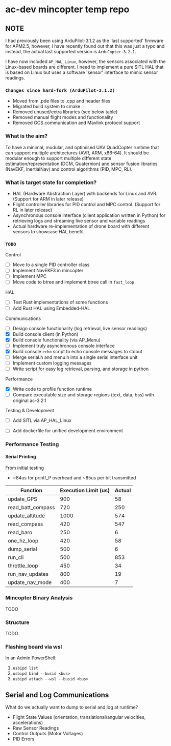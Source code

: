 # ac-dev mincopter temp repo

## NOTE
I had previously been using ArduPilot-3.1.2 as the 'last supported' firmware for APM2.5, however, I have recently found out that this was just a typo and instead, the actual last supported version is `ArduCopter-3.2.1`.

I have now included `AP_HAL_Linux`, however, the sensors associated with the Linux-based boards are different. I need to implement a pure SITL HAL that is based on Linux but uses a software 'sensor' interface to mimic sensor readings.

### `Changes since hard-fork (ArduPilot-3.1.2)`
- Moved from .pde files to .cpp and header files
- Migrated build system to cmake
- Removed unused/extra libraries (see below table)
- Removed manual flight modes and functionality
- Removed GCS communication and Mavlink protocol support

### What is the aim?
To have a minimal, modular, and optimised UAV QuadCopter runtime that can support multiple architectures (AVR, ARM, x86-64). It should be modular enough to support multiple different state estimation/representation (DCM, Quaternion) and sensor fusion libraries (NavEKF, InertialNav) and control algorithms (PID, MPC, RL).

### What is target state for completion?
- HAL (Hardware Abstraction Layer) with backends for Linux and AVR. (Support for ARM in later release)
- Flight controller libraries for PID control and MPC control. (Support for RL in later release)
- Asynchronous console interface (client application written in Python) for retrieving logs and streaming live sensor and variable readings
- Actual hardware re-implementation of drone board with different sensors to showcase HAL benefit

### `TODO`

Control
- [ ] Move to a single PID controller class
- [ ] Implement NavEKF3 in mincopter
- [ ] Implement MPC
- [ ] Move code to btree and implement btree call in `fast_loop`

HAL
- [ ] Test Rust implementations of some functions
- [ ] Add Rust HAL using Embedded-HAL

Communications
- [ ] Design console functionality (log retrieval, live sensor readings)
- [x] Build console client (in Python)
- [x] Build console functionality (via AP\_Menu)
- [ ] Implement truly asynchronous console interface
- [x] Build console `echo` script to echo console messages to stdout
- [ ] Merge serial.h and menu.h into a single serial interface unit
- [ ] Implement custom logging messages
- [ ] Write script for easy log retrieval, parsing, and storage in python

Performance
- [x] Write code to profile function runtime
- [ ] Compare executable size and storage regions (text, data, bss) with original ac-3.2.1

Testing & Development
- [ ] Add SITL via AP\_HAL\_Linux
- [ ] Add dockerfile for unified development environment


### Performance Testing

#### Serial Printing
From initial testing
- ~84us for printf\_P overhead and ~85us per bit transmitted

| Function | Execution Limit (us) | Actual |
| --- | --- | --- |
| update_GPS | 900 | 58 | 
| read_batt_compass | 720 | 250 | 
| update_altitude | 1000 | 574 | 
| read_compass | 420 | 547 |
| read_baro | 250 | 6 | 
| one_hz_loop | 420 | 58 | 
| dump_serial | 500 | 6 |
| run_cli | 500 | 853 |
| throttle_loop | 450 | 34 |
| run_nav_updates | 800 | 19 |
| update_nav_mode | 400 | 7 |



### Mincopter Binary Analysis
TODO


### Structure
TODO

### Flashing board via wsl
In an Admin PowerShell:
1. `usbipd list`
2. `usbipd bind --busid <bus>`
3. `usbipd attach --wsl --busid <bus>`


## Serial and Log Communications
What do we actually want to dump to serial and log at runtime?

- Flight State Values (orientation, translational/angular velocities, accelerations)
- Raw Sensor Readings
- Control Outputs (Motor Voltages)
- PID Errors


